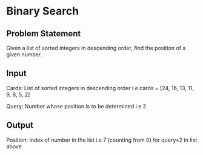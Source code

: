 # Binary Search #

## Problem Statement ##

Given a list of sorted integers in descending order, find the position of a given number.

## Input ##

Cards: List of sorted integers in descending order i.e cards = [24, 16, 13, 11, 9, 8, 5, 2]

Query: Number whose position is to be determined i.e 2

## Output ##

Position: Index of number in the list i.e 7 (counting from 0) for query=2 in list above

